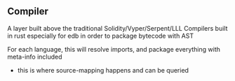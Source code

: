 ## Compiler

A layer built above the traditional Solidity/Vyper/Serpent/LLL Compilers built in rust especially for edb
in order to package bytecode with AST

For each language, this will resolve imports, and package everything with meta-info included
  - this is where source-mapping happens and can be queried
